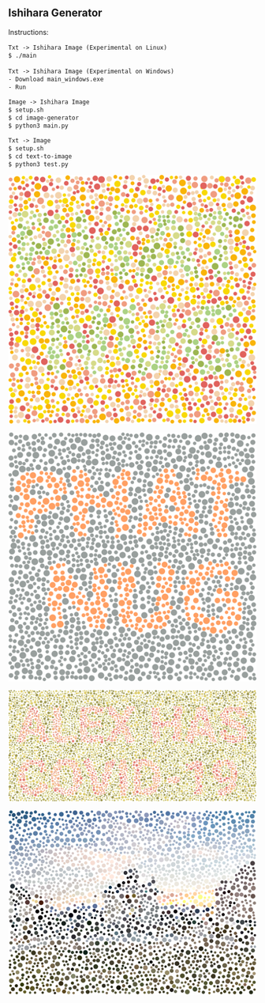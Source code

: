 ## Ishihara Generator

Instructions:

```
Txt -> Ishihara Image (Experimental on Linux)
$ ./main

Txt -> Ishihara Image (Experimental on Windows)
- Download main_windows.exe
- Run
```

```
Image -> Ishihara Image
$ setup.sh
$ cd image-generator
$ python3 main.py
```

```
Txt -> Image
$ setup.sh
$ cd text-to-image
$ python3 test.py
```


![](files/phat_nug_ishihara.png)

![](files/phat_nug_orange_ishihara.png)

![](files/alex_ishihara.png)

![](files/cmu_ishihara.png)
